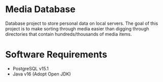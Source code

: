 # Media Database
Database project to store personal data on local servers. The goal of this project is to make sorting through media easier than digging through directories that contain hundreds/thousands of media items.

# Software Requirements
 - PostgreSQL v15.1
 - Java v16 (Adopt Open JDK)
